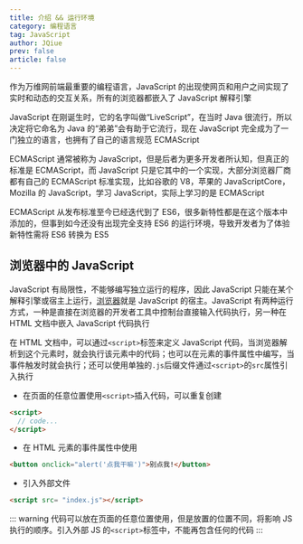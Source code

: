 ```yaml
---
title: 介绍 && 运行环境
category: 编程语言
tag: JavaScript
author: JQiue
prev: false
article: false
---
```


作为万维网前端最重要的编程语言，JavaScript 的出现使网页和用户之间实现了实时和动态的交互关系，所有的浏览器都嵌入了 JavaScript 解释引擎

JavaScript 在刚诞生时，它的名字叫做“LiveScript”，在当时 Java 很流行，所以决定将它命名为 Java 的“弟弟”会有助于它流行，现在 JavaScript 完全成为了一门独立的语言，也拥有了自己的语言规范 ECMAScript

ECMAScript 通常被称为 JavaScript，但是后者为更多开发者所认知，但真正的标准是 ECMAScript，而 JavaScript 只是它其中的一个实现，大部分浏览器厂商都有自己的 ECMAScript 标准实现，比如谷歌的 V8，苹果的 JavaScriptCore，Mozilla 的 JavaScript，学习 JavaScript，实际上学习的是 ECMAScript

ECMAScript 从发布标准至今已经迭代到了 ES6，很多新特性都是在这个版本中添加的，但事到如今还没有出现完全支持 ES6 的运行环境，导致开发者为了体验新特性需将 ES6 转换为 ES5

## 浏览器中的 JavaScript

JavaScript 有局限性，不能够编写独立运行的程序，因此 JavaScript 只能在某个解释引擎或宿主上运行，[浏览器](/web/other/1/)就是 JavaScript 的宿主。JavaScript 有两种运行方式，一种是直接在浏览器的开发者工具中控制台直接输入代码执行，另一种在 HTML 文档中嵌入 JavaScript 代码执行

在 HTML 文档中，可以通过`<script>`标签来定义 JavaScript 代码，当浏览器解析到这个元素时，就会执行该元素中的代码；也可以在元素的事件属性中编写，当事件触发时就会执行；还可以使用单独的`.js`后缀文件通过`<script>`的`src`属性引入执行

+ 在页面的任意位置使用`<script>`插入代码，可以重复创建

```html
<script>
  // code...
</script>
```

+ 在 HTML 元素的事件属性中使用

```html
<button onclick="alert('点我干嘛')">别点我!</button>
```

+ 引入外部文件

```html
<script src= "index.js"></script>
```

::: warning
代码可以放在页面的任意位置使用，但是放置的位置不同，将影响 JS 执行的顺序。引入外部 JS 的`<script>`标签中，不能再包含任何的代码
:::
